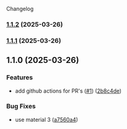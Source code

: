Changelog


### [1.1.2](https://github.com/tomarra/toms_recipe_app/compare/1.1.1...1.1.2) (2025-03-26)

### [1.1.1](https://github.com/tomarra/toms_recipe_app/compare/1.1.0...1.1.1) (2025-03-26)

## 1.1.0 (2025-03-26)


### Features

* add github actions for PR's ([#1](https://github.com/tomarra/toms_recipe_app/issues/1)) ([2b8c4de](https://github.com/tomarra/toms_recipe_app/commit/2b8c4dea7180f6f95ee74c337b14ee436ec858e3))


### Bug Fixes

* use material 3 ([a7560a4](https://github.com/tomarra/toms_recipe_app/commit/a7560a48efb89f1a3875ba1ae6215ecfb8ffb614))
